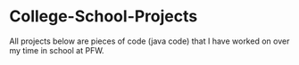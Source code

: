 # College-School-Projects
All projects below are pieces of code (java code) that I have worked on over my time in school at PFW.
